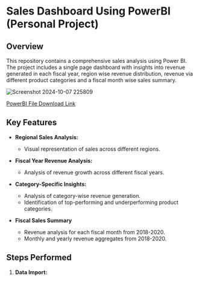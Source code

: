 # Sales Dashboard Using PowerBI (Personal Project)

## Overview

This repository contains a comprehensive sales analysis using Power BI. The project includes a single page dashboard with insights into revenue generated in each fiscal year, region wise revenue distribution, revenue via different product categories and a fiscal month wise sales summary.

![Screenshot 2024-10-07 225809](https://github.com/user-attachments/assets/c7684185-f71e-422b-8efa-8f795831423d)

[PowerBI File Download Link](https://github.com/Sushant-Suresh/Sales_Dashboard_Using_PowerBI/blob/main/sales_dashboard_2018-2020.pbix)


## Key Features

- **Regional Sales Analysis:**
  - Visual representation of sales across different regions.

- **Fiscal Year Revenue Analysis:**
  - Analysis of revenue growth across different fiscal years.

- **Category-Specific Insights:**
  - Analysis of category-wise revenue generation.
  - Identification of top-performing and underperforming product categories.
 
- **Fiscal Sales Summary**
  - Revenue analysis for each fiscal month from 2018-2020.
  - Monthly and yearly revenue aggregates from 2018-2020.

## Steps Performed
1. **Data Import:** 
  
